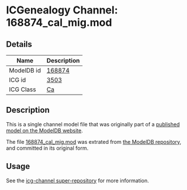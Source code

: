# ICGenealogy Channel: 168874\_cal\_mig.mod

## Details

Name | Description
---- | -----------
ModelDB id | [168874](http://senselab.med.yale.edu/ModelDB/ShowModel.cshtml?model=168874)
ICG id | [3503](http://icg.neurotheory.ox.ac.uk/channels/3/3503)
ICG Class | [Ca](http://icg.neurotheory.ox.ac.uk/channels/3)

## Description

This is a single channel model file that was originally part of a [published model on the ModelDB website](http://senselab.med.yale.edu/mModelDB/ShowModel.cshtml?model=168874).

The file [168874\_cal\_mig.mod](168874_cal_mig.mod) was extrated from [the ModelDB repository](http://senselab.med.yale.edu/ModelDB/ShowModel.cshtml?model=168874), and committed in its original form.

## Usage

See the [icg-channel super-repository](https://github.com/icgenealogy/icg-channels) for more information.